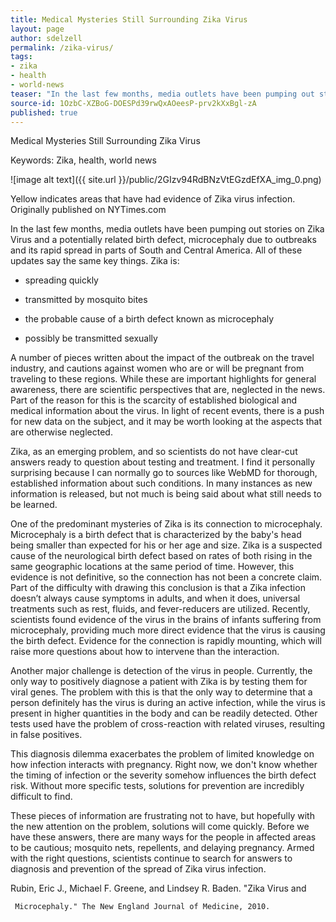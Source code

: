 ```yaml
---
title: Medical Mysteries Still Surrounding Zika Virus
layout: page
author: sdelzell
permalink: /zika-virus/
tags:
- zika
- health
- world-news
teaser: "In the last few months, media outlets have been pumping out stories on Zika Virus and a potentially related birth defect, microcephaly due to outbreaks and its rapid spread in parts of South and Central America. All of these updates say the same key things."
source-id: 1OzbC-XZBoG-DOESPd39rwQxAOeesP-prv2kXxBgl-zA
published: true
---
```

Medical Mysteries Still Surrounding Zika Virus

Keywords: Zika, health, world news

![image alt text]({{ site.url }}/public/2GIzv94RdBNzVtEGzdEfXA_img_0.png)

Yellow indicates areas that have had evidence of Zika virus infection. Originally published on NYTimes.com

In the last few months, media outlets have been pumping out stories on Zika Virus and a potentially related birth defect, microcephaly due to outbreaks and its rapid spread in parts of South and Central America. All of these updates say the same key things. Zika is:

* spreading quickly 

* transmitted by mosquito bites

* the probable cause of a birth defect known as microcephaly

* possibly be transmitted sexually 

A number of pieces written about the impact of the outbreak on the travel industry, and cautions against women who are or will be pregnant from traveling to these regions. While these are important highlights for general awareness, there are scientific perspectives that are, neglected in the news. Part of the reason for this is the scarcity of established biological and medical information about the virus. In light of recent events, there is a push for new data on the subject, and it may be worth looking at the aspects that are otherwise neglected. 

Zika, as an emerging problem, and so scientists do not have clear-cut answers ready to question about testing and treatment. I find it personally surprising because I can normally go to sources like WebMD for thorough, established information about such conditions. In many instances as new information is released, but not much is being said about what still needs to be learned. 

One of the predominant mysteries of  Zika is its connection to microcephaly. Microcephaly is a birth defect that is characterized by the baby's head being smaller than expected for his or her age and size.  Zika is a suspected cause of the neurological birth defect based on rates of both rising in the same geographic locations at the same period of time. However, this evidence is not definitive, so the connection has not been a concrete claim. Part of the difficulty with drawing this conclusion is that a Zika infection doesn’t always cause symptoms in adults, and when it does, universal treatments such as rest, fluids, and fever-reducers are utilized. Recently, scientists found evidence of the virus in the brains of  infants suffering from microcephaly, providing much more direct evidence that the virus is causing the birth defect. Evidence for the connection  is rapidly mounting, which will raise more questions about how to intervene than the interaction.  

Another major challenge is detection of the virus in people. Currently, the only way to positively diagnose a patient with Zika is by testing them for viral genes. The problem with this is that the only way to determine that a person definitely has the virus is during an active infection, while the virus is present in higher quantities in the body and can be readily detected.  Other tests used have the problem of cross-reaction with related viruses, resulting in false positives.

This diagnosis dilemma exacerbates the problem of limited knowledge on how infection interacts with pregnancy. Right now, we don't know whether the timing of infection or the severity somehow influences the birth defect risk. Without more specific tests, solutions for prevention are incredibly difficult to find. 

These pieces of information are frustrating not to have, but hopefully with the new attention on the problem, solutions will come quickly. Before we have these answers, there are many ways for the people in affected areas to be cautious; mosquito nets, repellents, and delaying pregnancy. Armed with the right questions, scientists continue to search for answers to diagnosis and prevention of the spread of Zika virus infection. 

Rubin, Eric J., Michael F. Greene, and Lindsey R. Baden. "Zika Virus and 

     Microcephaly." The New England Journal of Medicine, 2010.


